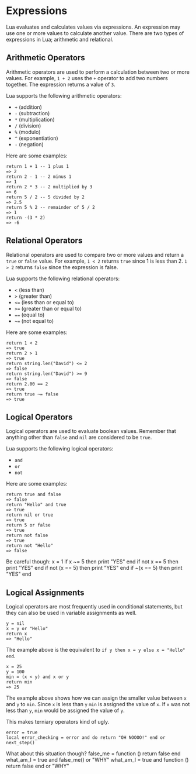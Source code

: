 Expressions
===========

Lua evaluates and calculates values via expressions. An expression may use one or more values to calculate 
another value. There are two types of expressions in Lua; arithmetic and relational.

Arithmetic Operators
----------------------

Arithmetic operators are used to perform a calculation between two or more values. For example, 
`1 + 2` uses the `+` operator to add two numbers together. The expression returns a value of `3`.

Lua supports the following arithmetic operators:

* `+` (addition)
* `-` (subtraction)
* `*` (multiplication)
* `/` (division)
* `%` (modulo)
* `^` (exponentiation)
* `-` (negation)

Here are some examples:

    return 1 + 1 -- 1 plus 1
    => 2
    return 2 - 1 -- 2 minus 1
    => 1
    return 2 * 3 -- 2 multiplied by 3
    => 6
    return 5 / 2 -- 5 divided by 2
    => 2.5
    return 5 % 2 -- remainder of 5 / 2
    => 1
    return -(3 * 2)
    => -6

Relational Operators
--------------------

Relational operators are used to compare two or more values and return a `true` or `false` value. For 
example, `1 < 2` returns `true` since 1 is less than 2. `1 > 2` returns `false` since the expression is 
false.

Lua supports the following relational operators:

* `<` (less than)
* `>` (greater than)
* `<=` (less than or equal to)
* `>=` (greater than or equal to)
* `==` (equal to)
* `~=` (not equal to)

Here are some examples:

    return 1 < 2
    => true
    return 2 > 1
    => true
    return string.len("David") <= 2
    => false
    return string.len("David") >= 9
    => false
    return 2.00 == 2
    => true
    return true ~= false
    => true

Logical Operators
-----------------

Logical operators are used to evaluate boolean values. Remember that anything other than `false` and `nil`
are considered to be `true`.

Lua supports the following logical operators:

* `and`
* `or`
* `not`

Here are some examples:

    return true and false
    => false
    return "Hello" and true
    => true
    return nil or true
    => true
    return 5 or false
    => true
    return not false
    => true
    return not "Hello"
    => false

Be careful though:
  x = 1
  if x ~= 5 then print "YES" end
  if not x == 5 then print "YES" end
  if not (x == 5) then print "YES" end
  if ~(x == 5) then print "YES" end
  
    
Logical Assignments
-------------------

Logical operators are most frequently used in conditional statements, but they can also be used in variable 
assignments as well.

    y = nil
    x = y or "Hello"
    return x
    => "Hello"
    
The example above is the equivalent to `if y then x = y else x = "Hello" end`. 

    x = 25
    y = 100
    min = (x < y) and x or y
    return min
    => 25

The example above shows how we can assign the smaller value between `x` and `y` to `min`. Since `x` is less than `y`
`min` is assigned the value of `x`. If `x` was not less than `y`, `min` would be assigned the value of `y`.

This makes terniary operators kind of ugly.

	error = true
	local error_checking = error and do return "OH NOOOO!" end or next_step()

What about this situation though?
	false_me = function () return false end
    what_am_I = true and false_me() or "WHY"
	what_am_I = true and function () return false end or "WHY"
	

	

